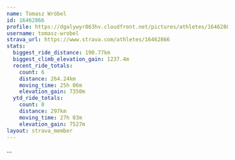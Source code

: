 ```yaml
---
name: Tomasz Wróbel
id: 16462866
profile: https://dgalywyr863hv.cloudfront.net/pictures/athletes/16462866/10169785/1/large.jpg
username: tomasz-wrobel
strava_url: https://www.strava.com/athletes/16462866
stats:
  biggest_ride_distance: 190.77km
  biggest_climb_elevation_gain: 1237.4m
  recent_ride_totals:
    count: 6
    distance: 264.24km
    moving_time: 25h 06m
    elevation_gain: 7350m
  ytd_ride_totals:
    count: 8
    distance: 297km
    moving_time: 27h 03m
    elevation_gain: 7527m
layout: strava_member
--- 
```

...
